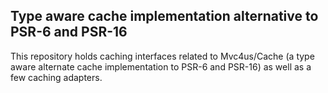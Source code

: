 Type aware cache implementation alternative to PSR-6 and PSR-16
--------------------------------------------------

This repository holds caching interfaces related to Mvc4us/Cache (a type aware alternate cache implementation to PSR-6
and PSR-16) as well as a few caching adapters.
